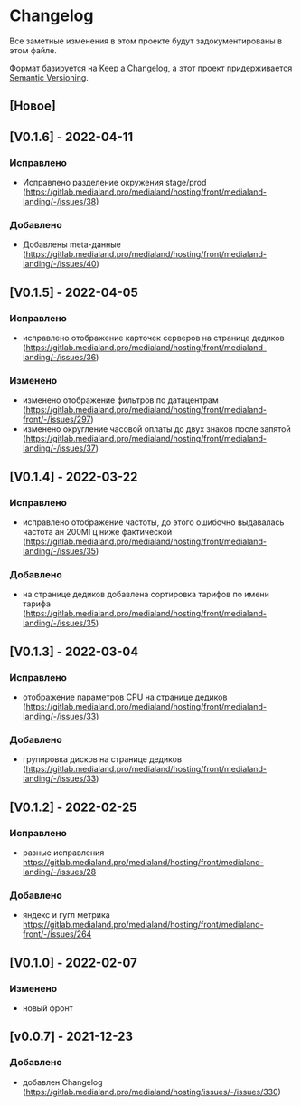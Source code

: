 # Changelog

Все заметные изменения в этом проекте будут задокументированы в этом файле.

Формат базируется на [Keep a Changelog](https://keepachangelog.com/en/1.0.0/),
а этот проект придерживается [Semantic Versioning](https://semver.org/spec/v2.0.0.html).

## [Новое]

## [V0.1.6] - 2022-04-11

### Исправлено

- Исправлено разделение окружения stage/prod (https://gitlab.medialand.pro/medialand/hosting/front/medialand-landing/-/issues/38)

### Добавлено

- Добавлены meta-данные (https://gitlab.medialand.pro/medialand/hosting/front/medialand-landing/-/issues/40)

## [V0.1.5] - 2022-04-05

### Исправлено

- исправлено отображение карточек серверов на странице дедиков (https://gitlab.medialand.pro/medialand/hosting/front/medialand-landing/-/issues/36)

### Изменено 

- изменено отображение фильтров по датацентрам (https://gitlab.medialand.pro/medialand/hosting/front/medialand-front/-/issues/297)
- изменено округление часовой оплаты до двух знаков после запятой (https://gitlab.medialand.pro/medialand/hosting/front/medialand-landing/-/issues/37)

## [V0.1.4] - 2022-03-22

### Исправлено

- исправлено отображение частоты, до этого ошибочно выдавалась частота ан 200МГц ниже фактической (https://gitlab.medialand.pro/medialand/hosting/front/medialand-landing/-/issues/35)

### Добавлено

- на странице дедиков добавлена сортировка тарифов по имени тарифа (https://gitlab.medialand.pro/medialand/hosting/front/medialand-landing/-/issues/35)

## [V0.1.3] - 2022-03-04

### Исправлено

- отображение параметров CPU на странице дедиков (https://gitlab.medialand.pro/medialand/hosting/front/medialand-landing/-/issues/33)

### Добавлено

- групировка дисков на странице дедиков (https://gitlab.medialand.pro/medialand/hosting/front/medialand-landing/-/issues/33)

## [V0.1.2] - 2022-02-25

### Исправлено

- разные исправления https://gitlab.medialand.pro/medialand/hosting/front/medialand-landing/-/issues/28

### Добавлено

- яндекс и гугл метрика https://gitlab.medialand.pro/medialand/hosting/front/medialand-front/-/issues/264

## [V0.1.0] - 2022-02-07

### Изменено

- новый фронт

## [v0.0.7] - 2021-12-23

### Добавлено
- добавлен Changelog (https://gitlab.medialand.pro/medialand/hosting/issues/-/issues/330)
